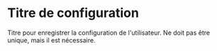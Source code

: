 # Titre de configuration

Titre pour enregistrer la configuration de l'utilisateur. Ne doit pas être unique, mais il est nécessaire.
